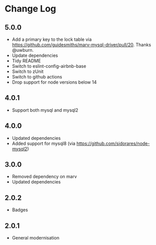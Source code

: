 # Change Log

## 5.0.0

- Add a primary key to the lock table via https://github.com/guidesmiths/marv-mysql-driver/pull/20. Thanks @uwburn.
- Update dependencies
- Tidy README
- Switch to eslint-config-airbnb-base
- Switch to zUnit
- Switch to github actions
- Drop support for node versions below 14

## 4.0.1

- Support both mysql and mysql2

## 4.0.0

- Updated dependencies
- Added support for mysql8 (via https://github.com/sidorares/node-mysql2)

## 3.0.0

- Removed dependency on marv
- Updated dependencies

## 2.0.2

- Badges

## 2.0.1

- General modernisation
